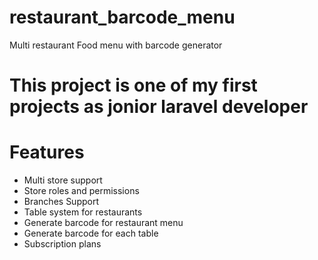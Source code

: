 # restaurant_barcode_menu
Multi restaurant Food menu with barcode generator

# This project is one of my first projects as jonior laravel developer

# Features
- Multi store support
- Store roles and permissions
- Branches Support
- Table system for restaurants
- Generate barcode for restaurant menu
- Generate barcode for each table
- Subscription plans
